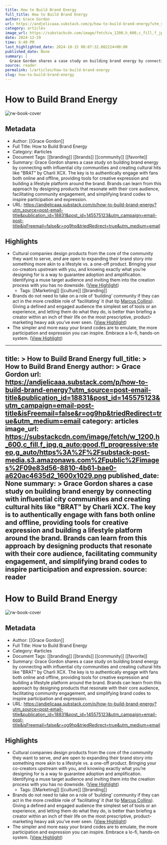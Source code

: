 ```yaml
---
title: How to Build Brand Energy
full_title: How to Build Brand Energy
author: Grace Gordon
url: https://andjelicaaa.substack.com/p/how-to-build-brand-energy?utm_source=post-email-title&publication_id=18831&post_id=145575123&utm_campaign=email-post-title&isFreemail=false&r=og9hp&triedRedirect=true&utm_medium=email
category: articles
image_url: https://substackcdn.com/image/fetch/w_1200,h_600,c_fill,f_jpg,q_auto:good,fl_progressive:steep,g_auto/https%3A%2F%2Fsubstack-post-media.s3.amazonaws.com%2Fpublic%2Fimages%2F09e83d56-8810-4b61-bae0-a620ac4635d2_1600x1029.png
date: 2024-12-29
time: 6:40 PM
last_highlighted_date: 2024-10-15 08:07:32.002224+00:00
published_date: None
summary: |
  Grace Gordon shares a case study on building brand energy by connecting with influential city communities and creating cultural hits like "BRAT" by Charli XCX. The key is to authentically engage with fans both online and offline, providing tools for creative expression and building a lifestyle platform around the brand. Brands can learn from this approach by designing products that resonate with their core audience, facilitating community engagement, and simplifying brand codes to inspire participation and expression.
source: reader
permalink: l/articles/how-to-build-brand-energy
slug: how-to-build-brand-energy
---
```

# How to Build Brand Energy

![rw-book-cover](https://substackcdn.com/image/fetch/w_1200,h_600,c_fill,f_jpg,q_auto:good,fl_progressive:steep,g_auto/https%3A%2F%2Fsubstack-post-media.s3.amazonaws.com%2Fpublic%2Fimages%2F09e83d56-8810-4b61-bae0-a620ac4635d2_1600x1029.png)

## Metadata
- Author: [[Grace Gordon]]
- Full Title: How to Build Brand Energy
- Category: #articles
- Document Tags: [[branding]] [[brands]] [[community]] [[favorite]] 
- Summary: Grace Gordon shares a case study on building brand energy by connecting with influential city communities and creating cultural hits like "BRAT" by Charli XCX. The key is to authentically engage with fans both online and offline, providing tools for creative expression and building a lifestyle platform around the brand. Brands can learn from this approach by designing products that resonate with their core audience, facilitating community engagement, and simplifying brand codes to inspire participation and expression.
- URL: https://andjelicaaa.substack.com/p/how-to-build-brand-energy?utm_source=post-email-title&publication_id=18831&post_id=145575123&utm_campaign=email-post-title&isFreemail=false&r=og9hp&triedRedirect=true&utm_medium=email

## Highlights
- Cultural companies design products from the core of the community they want to serve, *and* are open to expanding their brand story into something more akin to a lifestyle vs. a one-off product. Bringing your co-creators upstream with you, and knowing exactly what you’re designing for is a way to guarantee adoption and amplification. Identifying a muse target audience and inviting them into the creation process with you has no downside. ([View Highlight](https://read.readwise.io/read/01j0axaxy7nd44cn5fnwxhn5fq))
    - Tags: [[Marketing]] [[culture]] [[branding]] 
- Brands do not need to take on a role of ‘building’ community if they can act in the more credible role of ‘facilitating’ it (hat tip [Marcus Collins](https://www.instagram.com/p/C8DDlm4PjId/)). Giving a defined and engaged audience the simplest set of tools or an experience, and letting them do what they do, is better than briefing a creator within an inch of their life on the most prescriptive, product-marketing heavy ask you’ve ever seen. ([View Highlight](https://read.readwise.io/read/01j0axb9kfdjx15h4tzkgb8nqj))
- The simpler and more easy your brand codes are to emulate, the more participation and expression you can inspire. Embrace a lo-fi, hands-on system. ([View Highlight](https://read.readwise.io/read/01j0axbgypqsxaqzn2dydp0yf1))


---
title: >
  How to Build Brand Energy
full_title: >
  How to Build Brand Energy
author: >
  Grace Gordon
url: https://andjelicaaa.substack.com/p/how-to-build-brand-energy?utm_source=post-email-title&publication_id=18831&post_id=145575123&utm_campaign=email-post-title&isFreemail=false&r=og9hp&triedRedirect=true&utm_medium=email
category: articles
image_url: https://substackcdn.com/image/fetch/w_1200,h_600,c_fill,f_jpg,q_auto:good,fl_progressive:steep,g_auto/https%3A%2F%2Fsubstack-post-media.s3.amazonaws.com%2Fpublic%2Fimages%2F09e83d56-8810-4b61-bae0-a620ac4635d2_1600x1029.png
published_date: None
summary: >
  Grace Gordon shares a case study on building brand energy by connecting with influential city communities and creating cultural hits like "BRAT" by Charli XCX. The key is to authentically engage with fans both online and offline, providing tools for creative expression and building a lifestyle platform around the brand. Brands can learn from this approach by designing products that resonate with their core audience, facilitating community engagement, and simplifying brand codes to inspire participation and expression.
source: reader
---
# How to Build Brand Energy

![rw-book-cover](https://substackcdn.com/image/fetch/w_1200,h_600,c_fill,f_jpg,q_auto:good,fl_progressive:steep,g_auto/https%3A%2F%2Fsubstack-post-media.s3.amazonaws.com%2Fpublic%2Fimages%2F09e83d56-8810-4b61-bae0-a620ac4635d2_1600x1029.png)

## Metadata
- Author: [[Grace Gordon]]
- Full Title: How to Build Brand Energy
- Category: #articles
- Document Tags: [[branding]] [[brands]] [[community]] [[favorite]] 
- Summary: Grace Gordon shares a case study on building brand energy by connecting with influential city communities and creating cultural hits like "BRAT" by Charli XCX. The key is to authentically engage with fans both online and offline, providing tools for creative expression and building a lifestyle platform around the brand. Brands can learn from this approach by designing products that resonate with their core audience, facilitating community engagement, and simplifying brand codes to inspire participation and expression.
- URL: https://andjelicaaa.substack.com/p/how-to-build-brand-energy?utm_source=post-email-title&publication_id=18831&post_id=145575123&utm_campaign=email-post-title&isFreemail=false&r=og9hp&triedRedirect=true&utm_medium=email

## Highlights
- Cultural companies design products from the core of the community they want to serve, *and* are open to expanding their brand story into something more akin to a lifestyle vs. a one-off product. Bringing your co-creators upstream with you, and knowing exactly what you’re designing for is a way to guarantee adoption and amplification. Identifying a muse target audience and inviting them into the creation process with you has no downside. ([View Highlight](https://read.readwise.io/read/01j0axaxy7nd44cn5fnwxhn5fq))
    - Tags: [[Marketing]] [[culture]] [[branding]] 
- Brands do not need to take on a role of ‘building’ community if they can act in the more credible role of ‘facilitating’ it (hat tip [Marcus Collins](https://www.instagram.com/p/C8DDlm4PjId/)). Giving a defined and engaged audience the simplest set of tools or an experience, and letting them do what they do, is better than briefing a creator within an inch of their life on the most prescriptive, product-marketing heavy ask you’ve ever seen. ([View Highlight](https://read.readwise.io/read/01j0axb9kfdjx15h4tzkgb8nqj))
- The simpler and more easy your brand codes are to emulate, the more participation and expression you can inspire. Embrace a lo-fi, hands-on system. ([View Highlight](https://read.readwise.io/read/01j0axbgypqsxaqzn2dydp0yf1))



